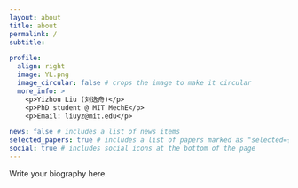 ```yaml
---
layout: about
title: about
permalink: /
subtitle:

profile:
  align: right
  image: YL.png
  image_circular: false # crops the image to make it circular
  more_info: >
    <p>Yizhou Liu (刘逸舟)</p>
    <p>PhD student @ MIT MechE</p>
    <p>Email: liuyz@mit.edu</p>

news: false # includes a list of news items
selected_papers: true # includes a list of papers marked as "selected={true}"
social: true # includes social icons at the bottom of the page
---
```


Write your biography here.
